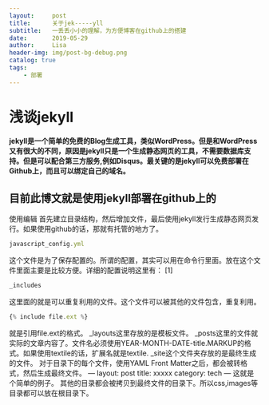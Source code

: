 ```yaml
---
layout:     post
title:      关于jek-----yll
subtitle:   一丢丢小小的理解，为方便博客在github上的搭建
date:       2019-05-29
author:     Lisa
header-img: img/post-bg-debug.png
catalog: true
tags:
    - 部署
---
```

# 浅谈jekyll

**jekyll是一个简单的免费的Blog生成工具，类似WordPress。但是和WordPress又有很大的不同，原因是jekyll只是一个生成静态网页的工具，不需要数据库支持。但是可以配合第三方服务,例如Disqus。最关键的是jekyll可以免费部署在Github上，而且可以绑定自己的域名。**


## 目前此博文就是使用jekyll部署在github上的
使用编辑
首先建立目录结构，然后增加文件，最后使用jekyll发行生成静态网页发行。如果使用github的话，那就有托管的地方了。
```javascript
javascript_config.yml
```
这个文件是为了保存配置的。所谓的配置，其实可以用在命令行里面。放在这个文件里面主要是比较方便。详细的配置说明这里有： 
[1] 
```javascript
_includes
```
这里面的就是可以重复利用的文件。这个文件可以被其他的文件包含，重复利用。
```javascript
{% include file.ext %}
```
就是引用file.ext的格式。
_layouts这里存放的是模板文件。
_posts这里的文件就实际的文章内容了。文件名必须使用YEAR-MONTH-DATE-title.MARKUP的格式。如果使用textile的话，扩展名就是textile.
_site这个文件夹存放的是最终生成的文件。
对于目录下的每个文件，使用YAML Front Matter之后，都会被转格式，然后生成最终文件。
—
layout: post
title: xxxxx
category: tech
—
这就是个简单的例子。
其他的目录都会被拷贝到最终文件的目录下。所以css,images等目录都可以放在根目录下。

